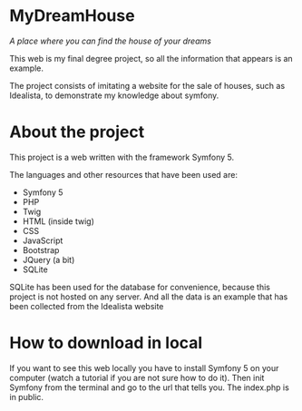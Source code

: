 # MyDreamHouse

<i>A place where you can find the house of your dreams</i>

This web is my final degree project, so all the information that appears is an example.

The project consists of imitating a website for the sale of houses, such as Idealista, to demonstrate my knowledge about symfony.

# About the project

This project is a web written with the framework Symfony 5.

The languages and other resources that have been used are:
  <ul>
  <li>Symfony 5</li>
  <li>PHP</li>
  <li>Twig</li>
  <li>HTML (inside twig)</li>
  <li>CSS</li>
  <li>JavaScript</li>
  <li>Bootstrap</li>
  <li>JQuery (a bit)</li>
  <li>SQLite</li>
  </ul>

SQLite has been used for the database for convenience, because this project is not hosted on any server. And all the data is an example that has been collected from the Idealista website

# How to download in local

If you want to see this web locally you have to install Symfony 5 on your computer (watch a tutorial if you are not sure how to do it). Then init Symfony from the terminal and go to the url that tells you. The index.php is in public.
